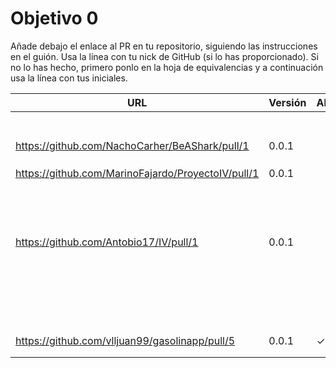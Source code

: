 # Objetivo 0

Añade debajo el enlace al PR en tu repositorio, siguiendo las instrucciones en
el guión. Usa la línea con tu nick de GitHub (si lo has proporcionado). Si no lo
has hecho, primero ponlo en la hoja de equivalencias y a continuación usa la
línea con tus iniciales.

| URL                                        | Versión | Alcanzado |
|--------------------------------------------|---------|-----------|
| <!-- Enlace de A P G --> | | |
| <!-- Enlace de A E M --> | | |
| <!-- Enlace de LuisArostegui --> | | |
| <!-- Enlace de Paszser --> | | |
| <!-- Enlace de Mapachana --> | | |
| <!-- Enlace de IgnasiCR --> | | |
| <!-- Enlace de eantoniocalo18 --> | | |
| https://github.com/NachoCarher/BeAShark/pull/1 | 0.0.1 | |
| <!-- Enlace de Balrrach --> | | |
| <!-- Enlace de alexespana --> | | |
| <!-- Enlace de E M J --> | | |
| https://github.com/MarinoFajardo/ProyectoIV/pull/1 | 0.0.1 | |
| <!-- Enlace de danifm1321 --> | | |
| <!-- Enlace de josevilchez247 --> | | |
| <!-- Enlace de arguellesm --> | | |
| <!-- Enlace de F A D --> | | |
| <!-- Enlace de JaimeGM96 --> | | |
| <!-- Enlace de agr8 --> | | |
| <!-- Enlace de Olasergiolas --> | | |
| <!-- Enlace de lentes4k --> | | |
| <!-- Enlace de joaquingv12 --> | | |
| <!-- Enlace de gomares --> | | |
| <!-- Enlace de modejota --> | | |
| <!-- Enlace de G R A A --> | | |
| <!-- Enlace de H G J M --> | | |
| <!-- Enlace de venrra --> | | |
| https://github.com/Antobio17/IV/pull/1 | 0.0.1 | |
| <!-- Enlace de J T M --> | | |
| <!-- Enlace de migueorg --> | | |
| <!-- Enlace de jesusmarzor --> | | |
| <!-- Enlace de M B F A --> | | |
| <!-- Enlace de amerigal --> | | |
| <!-- Enlace de Asmilex --> | | |
| <!-- Enlace de M P I --> | | |
| <!-- Enlace de M H A --> | | |
| <!-- Enlace de morevi --> | | |
| <!-- Enlace de Pablont98 --> | | |
| <!-- Enlace de Slowmybrosh --> | | |
| <!-- Enlace de O V S --> | | |
| <!-- Enlace de O R J L --> | | |
| <!-- Enlace de Xileon310 --> | | |
| <!-- Enlace de Parka015 --> | | |
| <!-- Enlace de S R E --> | | |
| <!-- Enlace de LuisSS20 --> | | |
| <!-- Enlace de juanfran00 --> | | |
| <!-- Enlace de Albertotc99 --> | | |
| <!-- Enlace de aleveji --> | | |
| <!-- Enlace de paula1999 --> | | |
| <!-- Enlace de xCyal --> | | |
| https://github.com/vlljuan99/gasolinapp/pull/5 | 0.0.1 | ✓ |
| <!-- Enlace de JAntonioVR --> | | |
| <!-- Enlace de pablozafra97 --> | | |
